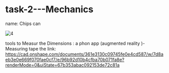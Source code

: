# task-2---Mechanics
name: Chips can

![4](https://github.com/user-attachments/assets/0b145b58-4a51-466c-97fa-fa26e8eb99d4)

tools to Measur the Dimensions : a phon app (augmented reality )- Measuring tape 
the link: 
https://cad.onshape.com/documents/361e3130c09745fe0e4cd587/w/7d8aeb3e0e669f070fae0cf7/e/96b92d10b4cfba70b071fa8e?renderMode=0&uiState=67b353abac092153de72c81a
